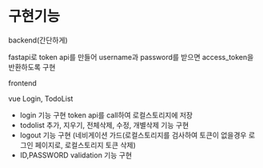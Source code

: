 # 구현기능

backend(간단하게)

fastapi로 token api를 만들어 username과 password를 받으면 access_token을 반환하도록 구현

frontend

vue Login, TodoList

- login 기능 구현 token api를 call하여 로컬스토리지에 저장 
- todolist 추가, 지우기, 전체삭제, 수정, 개별삭제 기능 구현
- logout 기능 구현 (네비게이션 가드(로컬스토리지를 검사하여 토큰이 없을경우 로그인 페이지로, 로컬스토리지 토큰 삭제)
- ID,PASSWORD validation 기능 구현
